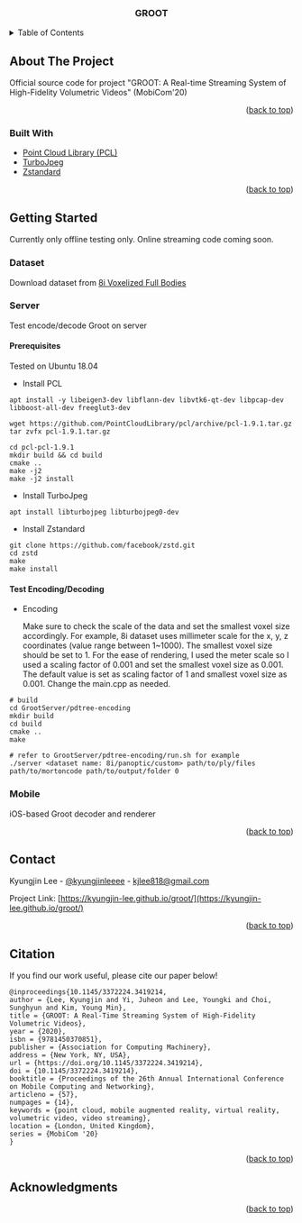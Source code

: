 <div id="top"></div>

<!-- PROJECT LOGO -->
<br />
<div align="center">
  <h3 align="center">GROOT</h3>
</div>



<!-- TABLE OF CONTENTS -->
<details>
  <summary>Table of Contents</summary>
  <ol>
    <li>
      <a href="#about-the-project">About The Project</a>
      <ul>
        <li><a href="#built-with">Built With</a></li>
      </ul>
    </li>
    <li>
      <a href="#getting-started">Getting Started</a>
    </li>
    <li><a href="#contact">Contact</a></li>
    <li><a href="#citation">Citation</a></li>
    <li><a href="#acknowledgments">Acknowledgments</a></li>
  </ol>
</details>



<!-- ABOUT THE PROJECT -->
## About The Project
Official source code for project "GROOT: A Real-time Streaming System of High-Fidelity Volumetric Videos" (MobiCom'20)


<p align="right">(<a href="#top">back to top</a>)</p>



### Built With

* [Point Cloud Library (PCL)](https://pointclouds.org/)
* [TurboJpeg](https://libjpeg-turbo.org/)
* [Zstandard](https://github.com/facebook/zstd)

<p align="right">(<a href="#top">back to top</a>)</p>



<!-- GETTING STARTED -->
## Getting Started
Currently only offline testing only. Online streaming code coming soon.

### Dataset
Download dataset from [8i Voxelized Full Bodies](http://plenodb.jpeg.org/pc/8ilabs/)

### Server
Test encode/decode Groot on server

#### Prerequisites
Tested on Ubuntu 18.04
* Install PCL
```
apt install -y libeigen3-dev libflann-dev libvtk6-qt-dev libpcap-dev  libboost-all-dev freeglut3-dev

wget https://github.com/PointCloudLibrary/pcl/archive/pcl-1.9.1.tar.gz
tar zvfx pcl-1.9.1.tar.gz

cd pcl-pcl-1.9.1
mkdir build && cd build
cmake ..
make -j2
make -j2 install
```

* Install TurboJpeg
```
apt install libturbojpeg libturbojpeg0-dev
```

* Install Zstandard
```
git clone https://github.com/facebook/zstd.git
cd zstd
make
make install
```

#### Test Encoding/Decoding
* Encoding

   Make sure to check the scale of the data and set the smallest voxel size accordingly. For example, 8i dataset uses millimeter scale for the x, y, z coordinates (value range between 1~1000). The smallest voxel size should be set to 1. For the ease of rendering, I used the meter scale so I used a scaling factor of 0.001 and set the smallest voxel size as 0.001. The default value is set as scaling factor of 1 and smallest voxel size as 0.001. Change the main.cpp as needed.

```
# build
cd GrootServer/pdtree-encoding
mkdir build
cd build
cmake ..
make 

# refer to GrootServer/pdtree-encoding/run.sh for example
./server <dataset name: 8i/panoptic/custom> path/to/ply/files path/to/mortoncode path/to/output/folder 0 
```

### Mobile
iOS-based Groot decoder and renderer

<p align="right">(<a href="#top">back to top</a>)</p>


<!-- CONTACT -->
## Contact

Kyungjin Lee - [@kyungjinleeee](https://twitter.com/kyungjinleeee) - kjlee818@gmail.com

Project Link: [https://kyungjin-lee.github.io/groot/](https://kyungjin-lee.github.io/groot/)

<p align="right">(<a href="#top">back to top</a>)</p>


## Citation

If you find our work useful, please cite our paper below!
```
@inproceedings{10.1145/3372224.3419214,
author = {Lee, Kyungjin and Yi, Juheon and Lee, Youngki and Choi, Sunghyun and Kim, Young Min},
title = {GROOT: A Real-Time Streaming System of High-Fidelity Volumetric Videos},
year = {2020},
isbn = {9781450370851},
publisher = {Association for Computing Machinery},
address = {New York, NY, USA},
url = {https://doi.org/10.1145/3372224.3419214},
doi = {10.1145/3372224.3419214},
booktitle = {Proceedings of the 26th Annual International Conference on Mobile Computing and Networking},
articleno = {57},
numpages = {14},
keywords = {point cloud, mobile augmented reality, virtual reality, volumetric video, video streaming},
location = {London, United Kingdom},
series = {MobiCom '20}
}
```
<!-- ADD your bibtex -->
<p align="right">(<a href="#top">back to top</a>)</p>

<!-- ACKNOWLEDGMENTS -->
## Acknowledgments

<p align="right">(<a href="#top">back to top</a>)</p>
